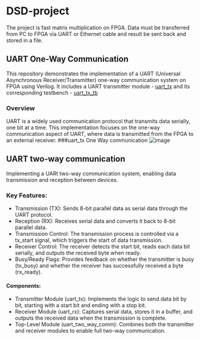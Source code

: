# DSD-project
 The project is fast matrix multiplication on FPGA. Data must be transferred from PC to FPGA via UART or Ethernet cable and result be sent back and stored in a file. 
## UART One-Way Communication
This repository demonstrates the implementation of a UART (Universal Asynchronous Receiver/Transmitter) one-way communication system on FPGA using Verilog. It includes a UART transmitter module - [uart_tx](#uart-tx) and its corresponding testbench - [uart_tx_tb](#uart-tx-tb)
### Overview
UART is a widely used communication protocol that transmits data serially, one bit at a time. This implementation focuses on the one-way communication aspect of UART, where data is transmitted from the FPGA to an external receiver.
###uart_tx One Way communication
![image](https://github.com/user-attachments/assets/1df4b1d0-1395-465f-889e-8208c6ce1ebc)
 
## UART two-way communication

Implementing a UARt two-way communication system, enabling data transmission and reception between devices.

### Key Features:
* Transmission (TX): Sends 8-bit parallel data as serial data through the UART protocol.
* Reception (RX): Receives serial data and converts it back to 8-bit parallel data.
* Transmission Control: The transmission process is controlled via a tx_start signal, which triggers the start of data transmission.
* Receiver Control: The receiver detects the start bit, reads each data bit serially, and outputs the received byte when ready.
* Busy/Ready Flags: Provides feedback on whether the transmitter is busy (tx_busy) and whether the receiver has successfully received a byte (rx_ready).

#### Components:
* Transmitter Module (uart_tx): Implements the logic to send data bit by bit, starting with a start bit and ending with a stop bit.
* Receiver Module (uart_rx): Captures serial data, stores it in a buffer, and outputs the received data when the transmission is complete.
* Top-Level Module (uart_two_way_comm): Combines both the transmitter and receiver modules to enable full two-way communication.
